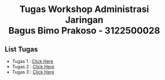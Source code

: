 <h1 style="text-align:center;">Tugas Workshop Administrasi Jaringan <br> Bagus Bimo Prakoso - 3122500028</h1>

## List Tugas
 - Tugas 1 : [Click Here](https://github.com/bagusbimo23/SysAdmin-3122500028/blob/main/Tugas1.md)
 - Tugas 2 : [Click Here](https://github.com/bagusbimo23/SysAdmin-3122500028/blob/main/Tugas2.md)
 - Tugas 3 : [Click Here](https://github.com/bagusbimo23/SysAdmin-3122500028/blob/main/Tugas3.md)
##

